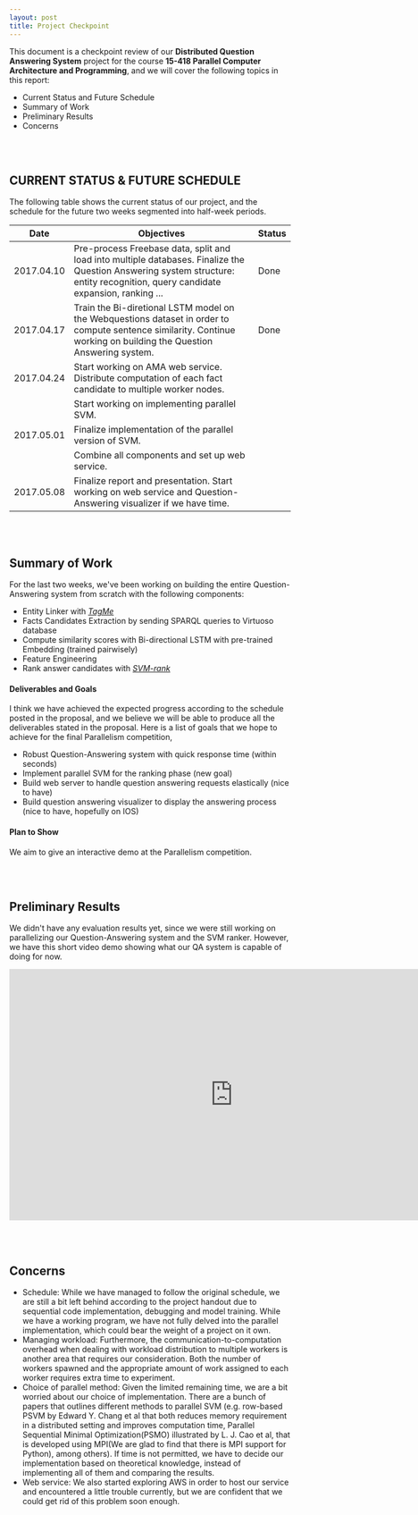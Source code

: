 ```yaml
---
layout: post
title: Project Checkpoint
---
```


This document is a checkpoint review of our **Distributed Question Answering System** project for the course **15-418 Parallel Computer Architecture and Programming**, and we will cover the following topics in this report:
* Current Status and Future Schedule
* Summary of Work
* Preliminary Results
* Concerns

<br><br>

## CURRENT STATUS & FUTURE SCHEDULE

The following table shows the current status of our project, and the schedule for the future two weeks segmented into half-week periods.

| Date       | Objectives                                                                                                                                                                      | Status |
|------------|---------------------------------------------------------------------------------------------------------------------------------------------------------------------------------|--------|
| 2017.04.10 | Pre-process Freebase data, split and load into multiple databases. Finalize the Question Answering system structure: entity recognition, query candidate expansion, ranking ... | Done   |
| 2017.04.17 | Train the Bi-diretional LSTM model on the Webquestions dataset in order to compute sentence similarity. Continue working on building the Question Answering system.             | Done   |
| 2017.04.24 | Start working on AMA web service. Distribute computation of each fact candidate to multiple worker nodes.                                                                       |        |
|            | Start working on implementing parallel SVM.                                                                                                                                     |        |
| 2017.05.01 | Finalize implementation of the parallel version of SVM.                                                                                                                         |        |
|            | Combine all components and set up web service.                                                                                                                                  |        |
| 2017.05.08 | Finalize report and presentation. Start working on web service and Question-Answering visualizer if we have time.                                                               |        |

<br><br>


## Summary of Work

For the last two weeks, we've been working on building the entire Question-Answering system from scratch with the following components:
* Entity Linker with [*TagMe*](https://tagme.d4science.org/tagme/)
* Facts Candidates Extraction by sending SPARQL queries to Virtuoso database
* Compute similarity scores with Bi-directional LSTM with pre-trained Embedding (trained pairwisely)
* Feature Engineering
* Rank answer candidates with [*SVM-rank*](https://www.cs.cornell.edu/People/tj/svm_light/svm_rank.html)




#### Deliverables and Goals
I think we have achieved the expected progress according to the schedule posted in the proposal, and we believe we will be able to produce all the deliverables stated in the proposal. Here is a list of goals that we hope to achieve for the final Parallelism competition,
* Robust Question-Answering system with quick response time (within seconds)
* Implement parallel SVM for the ranking phase (new goal)
* Build web server to handle question answering requests elastically (nice to have)
* Build question answering visualizer to display the answering process (nice to have, hopefully on IOS)


#### Plan to Show
We aim to give an interactive demo at the Parallelism competition.

<br><br>


## Preliminary Results

We didn't have any evaluation results yet, since we were still working on parallelizing our Question-Answering system and the SVM ranker. However, we have this short video demo showing what our QA system is capable of doing for now.

<iframe width="800" height="450" src="https://www.youtube.com/embed/wOyso7gFJfU" frameborder="0" allowfullscreen></iframe>

<br><br>


## Concerns

* Schedule: While we have managed to follow the original schedule, we are still a bit left behind according to the project handout due to sequential code implementation, debugging and model training. While we have a working program, we have not fully delved into the parallel implementation, which could bear the weight of a project on it own. 
* Managing workload: Furthermore, the communication-to-computation overhead when dealing with workload distribution to multiple workers is another area that requires our consideration. Both the number of workers spawned and the appropriate amount of work assigned to each worker requires extra time to experiment.
* Choice of parallel method: Given the limited remaining time, we are a bit worried about our choice of implementation. There are a bunch of papers that outlines different methods to parallel SVM (e.g. row-based PSVM by Edward Y. Chang et al that both reduces memory requirement in a distributed setting and improves computation time, Parallel Sequential Minimal Optimization(PSMO) illustrated by L. J. Cao et al, that is developed using MPI(We are glad to find that there is MPI support for Python), among others). If time is not permitted, we have to decide our implementation based on theoretical knowledge, instead of implementing all of them and comparing the results.
* Web service: We also started exploring AWS in order to host our service and encountered a little trouble currently, but we are confident that we could get rid of this problem soon enough.

<br><br>
